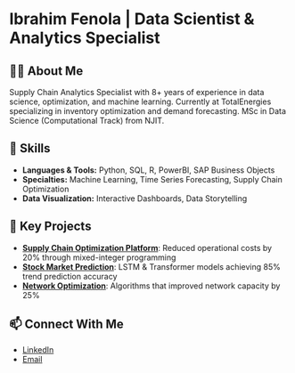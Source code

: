 # Ibrahim Fenola | Data Scientist & Analytics Specialist

## 👨‍💻 About Me
Supply Chain Analytics Specialist with 8+ years of experience in data science, optimization, and machine learning. Currently at TotalEnergies specializing in inventory optimization and demand forecasting. MSc in Data Science (Computational Track) from NJIT.

## 🔧 Skills
- **Languages & Tools:** Python, SQL, R, PowerBI, SAP Business Objects
- **Specialties:** Machine Learning, Time Series Forecasting, Supply Chain Optimization
- **Data Visualization:** Interactive Dashboards, Data Storytelling

## 🚀 Key Projects
- **[Supply Chain Optimization Platform](https://github.com/fenola/supply-chain-optimization)**: Reduced operational costs by 20% through mixed-integer programming
- **[Stock Market Prediction](https://github.com/fenola/stock-prediction)**: LSTM & Transformer models achieving 85% trend prediction accuracy
- **[Network Optimization](https://github.com/fenola/network-optimization)**: Algorithms that improved network capacity by 25%

## 📫 Connect With Me
- [LinkedIn](https://www.linkedin.com/in/ibrahimfenola)
- [Email](mailto:ibolayinka@gmail.com)

